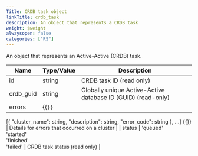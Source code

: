 ```yaml
---
Title: CRDB task object
linkTitle: crdb_task
description: An object that represents a CRDB task
weight: $weight
alwaysopen: false
categories: ["RS"]
---
```


An object that represents an Active-Active (CRDB) task.

| Name | Type/Value | Description |
|------|------------|-------------|
| id | string | CRDB task ID (read only) |
| crdb_guid | string | Globally unique Active-Active database ID (GUID) (read-only) |
| errors | {{<code>}}
[{
  "cluster_name": string,
  "description": string,
  "error_code": string
}, ...] {{</code>}} | Details for errors that occurred on a cluster |
| status | 'queued' <br />'started' <br />'finished' <br />'failed' | CRDB task status (read only) |

